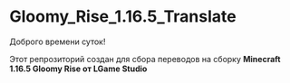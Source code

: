 # Gloomy_Rise_1.16.5_Translate

Доброго времени суток!

Этот репрозиторий создан для сбора переводов на сборку __Minecraft 1.16.5 Gloomy Rise от LGame Studio__
